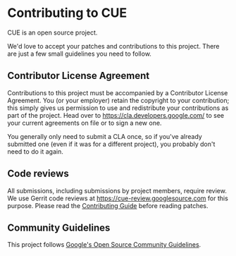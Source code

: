 # Contributing to CUE

CUE is an open source project.

We'd love to accept your patches and contributions to this project. There are
just a few small guidelines you need to follow.

## Contributor License Agreement

Contributions to this project must be accompanied by a Contributor License
Agreement. You (or your employer) retain the copyright to your contribution;
this simply gives us permission to use and redistribute your contributions as
part of the project. Head over to <https://cla.developers.google.com/> to see
your current agreements on file or to sign a new one.

You generally only need to submit a CLA once, so if you've already submitted one
(even if it was for a different project), you probably don't need to do it
again.

## Code reviews

All submissions, including submissions by project members, require review. We
use Gerrit code reviews at https://cue-review.googlesource.com for this purpose.
Please read the [Contributing Guide](./doc/contribute.html)
before reading patches.

## Community Guidelines

This project follows [Google's Open Source Community
Guidelines](https://opensource.google.com/conduct/).
